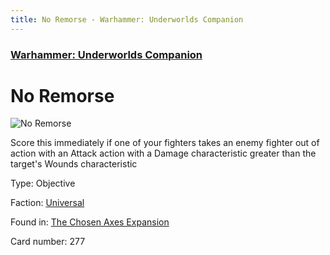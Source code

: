 ```yaml
---
title: No Remorse - Warhammer: Underworlds Companion
---
```


### [Warhammer: Underworlds Companion](https://guidokessels.github.io/wh-underworlds)

  

# No Remorse

![No Remorse](https://warhammerunderworlds.com/wp-content/uploads/sites/6/2018/02/277_ENG.png)

Score this immediately if one of your fighters takes an enemy fighter out of action with an Attack action with a Damage characteristic greater than the target's Wounds characteristic

Type: Objective

Faction: [Universal](https://guidokessels.github.io/wh-underworlds/factions/universal)

Found in: [The Chosen Axes Expansion](https://guidokessels.github.io/wh-underworlds/locations/the-chosen-axes-expansion)

Card number: 277
